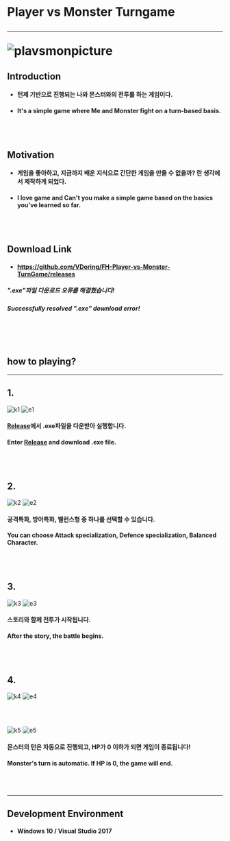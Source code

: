 # Player vs Monster Turngame <hr/> ![plavsmonpicture](https://user-images.githubusercontent.com/50266731/59259712-4351b000-8c75-11e9-9d66-d2976e18dc60.PNG)

## Introduction

- #### 턴제 기반으로 진행되는 나와 몬스터와의 전투를 하는 게임이다.
- #### It's a simple game where Me and Monster fight on a turn-based basis.

<br/><br/>

## Motivation

- #### 게임을 좋아하고, 지금까지 배운 지식으로 간단한 게임을 만들 수 없을까? 란 생각에서 제작하게 되었다.
- #### I love game and Can't you make a simple game based on the basics you've learned so far.

<br/><br/>

## Download Link
- #### https://github.com/VDoring/FH-Player-vs-Monster-TurnGame/releases
##### ".exe"파일 다운로드 오류를 해결했습니다!
##### Successfully resolved ".exe" download error!

<br/><br/><br/>

## how to playing?
-----------------------------

## 1.
![k1](https://user-images.githubusercontent.com/50266731/62107228-2125f700-b2e2-11e9-9d74-05f4646e146f.PNG)
![e1](https://user-images.githubusercontent.com/50266731/62107903-9f36cd80-b2e3-11e9-8c5d-2772cef1c1e4.PNG)
#### [Release](https://github.com/VDoring/FH-Player-vs-Monster-TurnGame/releases)에서 .exe파일을 다운받아 실행합니다.
#### Enter [Release](https://github.com/VDoring/FH-Player-vs-Monster-TurnGame/releases) and download .exe file.

<br/><br/>

## 2.
![k2](https://user-images.githubusercontent.com/50266731/62107244-2a16c880-b2e2-11e9-8a50-654fa9b93d8b.PNG)
![e2](https://user-images.githubusercontent.com/50266731/62107927-ae1d8000-b2e3-11e9-8ec9-2c231ac7edd3.PNG)
#### **공격특화**, **방어특화**, **밸런스형** 중 하나를 선택할 수 있습니다.
#### You can choose **Attack specialization**, **Defence specialization**, **Balanced** Character.

<br/><br/>

## 3.
![k3](https://user-images.githubusercontent.com/50266731/62107261-33a03080-b2e2-11e9-9ec7-70387b20346f.PNG)
![e3](https://user-images.githubusercontent.com/50266731/62107940-b5dd2480-b2e3-11e9-8dac-f85f6e81c2f7.PNG)
#### 스토리와 함께 전투가 시작됩니다.
#### After the story, the battle begins.

<br/><br/>

## 4.
![k4](https://user-images.githubusercontent.com/50266731/62107272-38fd7b00-b2e2-11e9-842e-800dc86b40a3.PNG)
![e4](https://user-images.githubusercontent.com/50266731/62107945-bd043280-b2e3-11e9-9575-e7ad01f07e5b.PNG)

<br/><br/>

![k5](https://user-images.githubusercontent.com/50266731/62107284-4155b600-b2e2-11e9-961b-92d9da8ae82d.PNG)
![e5](https://user-images.githubusercontent.com/50266731/62107956-c392aa00-b2e3-11e9-8156-9bc25c8cb60f.PNG)
#### 몬스터의 턴은 자동으로 진행되고, HP가 0 이하가 되면 게임이 종료됩니다!
#### Monster's turn is automatic. If HP is 0, the game will end.

<br/><br/>

---------------------------------
## Development Environment
- #### Windows 10 / Visual Studio 2017

